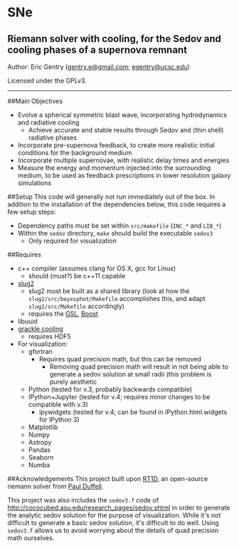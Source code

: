 # SNe
Riemann solver with cooling, for the Sedov and cooling phases of a supernova remnant
-------

Author: Eric Gentry   (gentry.e@gmail.com; egentry@ucsc.edu)   

Licensed under the GPLv3.

-------

##Main Objectives
  - Evolve a spherical symmetric blast wave, incorporating hydrodynamics and radiative cooling
    - Achieve accurate and stable results through Sedov and (thin shell) radiative phases
  - Incorporate pre-supernova feedback, to create more realistic initial conditions for the background medium
  - Incorporate multiple supernovae, with realistic delay times and energies
  - Measure the energy and momentum injected into the surrounding medium, to be used as feedback prescriptions in lower resolution galaxy simulations


##Setup
This code will generally not run immediately out of the box.  In addition to the installation of the dependencies below, this code requires a few setup steps:
  - Dependency paths must be set within `src/makefile` (`INC_*` and `LIB_*`)
  - Within the `sedov` directory, `make` should build the executable `sedov3`
    - Only required for visualization

##Requires
  - c++ compiler (assumes clang for OS X, gcc for Linux)
    - should (must?) be c++11 capable
  - [slug2](https://bitbucket.org/krumholz/slug2)
    - slug2 must be built as a shared library (look at how the `slug2/src/bayesphot/Makefile` accomplishes this, and adapt `slug2/src/Makefile` accordingly)
    - requires the [GSL](https://www.gnu.org/software/gsl/), [Boost](http://www.boost.org/)
  - libuuid
  - [grackle cooling](https://bitbucket.org/grackle/grackle)
    - requires HDF5
  - For visualization:
    - gfortran
      - Requires quad precision math, but this can be removed
        - Removing quad precision math will result in not being able to generate a sedov solution at small radii (this problem is purely aesthetic
    - Python (tested for v.3, probably backwards compatible)
    - IPython+Jupyter (tested for v.4; requires minor changes to be compatible with v.3)
      - ipywidgets (tested for v.4; can be found in IPython.html.widgets for IPython 3)
    - Matplotlib
    - Numpy
    - Astropy
    - Pandas
    - Seaborn
    - Numba

##Acknowledgements
This project built upon [RT1D](https://github.com/duffell/RT1D), an open-source riemann solver from [Paul Duffell](http://duffell.org/).

This project was also includes the `sedov3.f` code of http://cococubed.asu.edu/research_pages/sedov.shtml in order to generate the analytic sedov solution for the purpose of visualization.  While it's not difficult to generate a basic sedov solution, it's difficult to do well. Using `sedov3.f` allows us to avoid worrying about the details of quad precision math ourselves.
